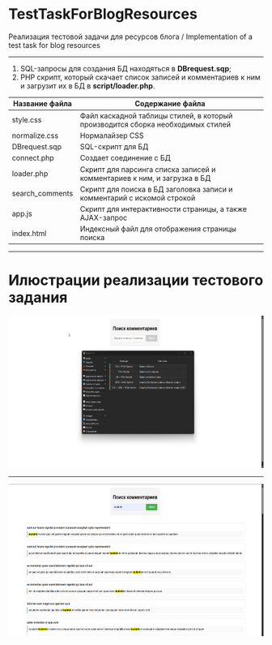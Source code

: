 # TestTaskForBlogResources
Реализация тестовой задачи для ресурсов блога / Implementation of a test task for blog resources

***

1) SQL-запросы для создания БД находяться в <b>DBrequest.sqp</b>;
2) PHP скрипт, который скачает список записей и комментариев к ним и загрузит их в БД в <b>script/loader.php</b>.

Название файла  | Содержание файла
----------------|----------------------
style.css       | Файл каскадной таблицы стилей, в который производится сборка необходимых стилей
normalize.css   | Нормалайзер CSS
DBrequest.sqp   | SQL-скрипт для БД
connect.php     | Создает соединение с БД 
loader.php      | Скрипт для парсинга списка записей и комментариев к ним, и загрузка в БД
search_comments | Скрипт для поиска в БД заголовка записи и комментарий с искомой строкой 
app.js          | Скрипт для интерактивности страницы, а также AJAX-запрос
index.html      | Индексный файл для отображения страницы поиска

---

# Илюстрации реализации тестового задания

<div align="center">
  <img src="https://github.com/Razor-Z-Pi/TestTaskForBlogResources/blob/master/image/work.gif" width="600" height="300"/>
</div>

---

<div align="center">
  <img src="https://github.com/Razor-Z-Pi/TestTaskForBlogResources/blob/master/image/Screenshot_work.png" width="600" height="300"/>
</div>